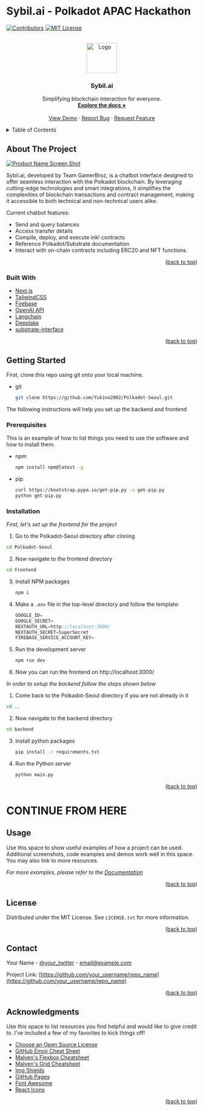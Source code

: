 # Sybil.ai - Polkadot APAC Hackathon
<a name="readme-top"></a>

<!-- PROJECT SHIELDS -->
<!--
*** I'm using markdown "reference style" links for readability.
*** Reference links are enclosed in brackets [ ] instead of parentheses ( ).
*** See the bottom of this document for the declaration of the reference variables
*** for contributors-url, forks-url, etc. This is an optional, concise syntax you may use.
*** https://www.markdownguide.org/basic-syntax/#reference-style-links
-->
[![Contributors][contributors-shield]][contributors-url]
[![MIT License][license-shield]][license-url]


<!-- PROJECT LOGO -->
<br />
<div align="center">
  <a href="https://github.com/othneildrew/Best-README-Template">
    <img src="https://github.com/Yukino2002/Polkadot-Seoul/assets/66853318/81e96ae8-8c0b-4014-b8ef-d32d209c0f9a" alt="Logo" width="80" height="80">
  </a>

  <h3 align="center">Sybil.ai</h3>

  <p align="center">
    Simplifying blockchain interaction for everyone.
    <br />
    <a href="https://github.com/Yukino2002/Polkadot-Seoul/"><strong>Explore the docs »</strong></a>
    <br />
    <br />
    <a href="Demo link">View Demo</a>
    ·
    <a href="https://github.com/Yukino2002/Polkadot-Seoul/issues">Report Bug</a>
    ·
    <a href="https://github.com/Yukino2002/Polkadot-Seoul/issues">Request Feature</a>
  </p>
</div>



<!-- TABLE OF CONTENTS -->
<details>
  <summary>Table of Contents</summary>
  <ol>
    <li>
      <a href="#about-the-project">About The Project</a>
      <ul>
        <li><a href="#built-with">Built With</a></li>
      </ul>
    </li>
    <li>
      <a href="#getting-started">Getting Started</a>
      <ul>
        <li><a href="#prerequisites">Prerequisites</a></li>
        <li><a href="#installation">Installation</a></li>
      </ul>
    </li>
    <li><a href="#usage">Usage</a></li>
    <li><a href="#contact">Contact</a></li>
    <li><a href="#acknowledgments">Acknowledgments</a></li>
  </ol>
</details>



<!-- ABOUT THE PROJECT -->
## About The Project

[![Product Name Screen Shot][product-screenshot]](https://example.com)

Sybil.ai, developed by Team GamerBroz, is a chatbot interface designed to offer seamless interaction with the Polkadot blockchain. By leveraging cutting-edge technologies and smart integrations, it simplifies the complexities of blockchain transactions and contract management, making it accessible to both technical and non-technical users alike.

Current chatbot features:
* Send and query balances
* Access transfer details
* Compile, deploy, and execute ink! contracts
* Reference Polkadot/Substrate documentation
* Interact with on-chain contracts including ERC20 and NFT functions. 


<p align="right">(<a href="#readme-top">back to top</a>)</p>



### Built With

* [Next.js][Next-url]
* [TailwindCSS](https://tailwindcss.com/)
* [Firebase](https://firebase.google.com/)
* [OpenAI API](https://openai.com/)
* [Langchain](https://python.langchain.com/docs/get_started/introduction.html)
* [Deeplake](https://python.langchain.com/docs/integrations/deeplake)
* [substrate-interface](https://pypi.org/project/substrate-interface/)


<p align="right">(<a href="#readme-top">back to top</a>)</p>



<!-- GETTING STARTED -->
## Getting Started
First, clone this repo using git onto your local machine. 
* git
  ```sh
  git clone https://github.com/Yukino2002/Polkadot-Seoul.git
  ```
The following instructions will help you set up the backend and frontend

### Prerequisites

This is an example of how to list things you need to use the software and how to install them.
* npm
  ```sh
  npm install npm@latest -g
  ```
* pip
  ```sh
  curl https://bootstrap.pypa.io/get-pip.py -o get-pip.py
  python get-pip.py
  ```

### Installation

_First, let's set up the frontend for the project_

1. Go to the Polkadot-Seoul directory after cloning
  ```sh
  cd Polkadot-Seoul
  ```
2. Now navigate to the frontend directory
  ```sh
  cd frontend
  ```
3. Install NPM packages
   ```sh
   npm i
   ```
4. Make a `.env` file in the top-level directory and follow the template:
   ```js
   GOOGLE_ID=
   GOOGLE_SECRET=
   NEXTAUTH_URL=http://localhost:3000/
   NEXTAUTH_SECRET=SuperSecret
   FIREBASE_SERVICE_ACCOUNT_KEY=
   ```
5. Run the development server
   ```sh
   npm run dev
   ```
6. Now you can run the frontend on http://localhost:3000/

_In order to setup the backend follow the steps shown below_

1. Come back to the Polkadot-Seoul directory if you are not already in it
  ```sh
  cd ..
  ```
2. Now navigate to the backend directory
  ```sh
  cd backend
  ```
3. Install python packages
   ```sh
   pip install -r requirements.txt
   ```
5. Run the Python server
   ```sh
   python main.py
   ```

<p align="right">(<a href="#readme-top">back to top</a>)</p>


# CONTINUE FROM HERE
<!-- USAGE EXAMPLES -->
## Usage

Use this space to show useful examples of how a project can be used. Additional screenshots, code examples and demos work well in this space. You may also link to more resources.

_For more examples, please refer to the [Documentation](https://example.com)_

<p align="right">(<a href="#readme-top">back to top</a>)</p>


<!-- LICENSE -->
## License

Distributed under the MIT License. See `LICENSE.txt` for more information.

<p align="right">(<a href="#readme-top">back to top</a>)</p>



<!-- CONTACT -->
## Contact

Your Name - [@your_twitter](https://twitter.com/your_username) - email@example.com

Project Link: [https://github.com/your_username/repo_name](https://github.com/your_username/repo_name)

<p align="right">(<a href="#readme-top">back to top</a>)</p>



<!-- ACKNOWLEDGMENTS -->
## Acknowledgments

Use this space to list resources you find helpful and would like to give credit to. I've included a few of my favorites to kick things off!

* [Choose an Open Source License](https://choosealicense.com)
* [GitHub Emoji Cheat Sheet](https://www.webpagefx.com/tools/emoji-cheat-sheet)
* [Malven's Flexbox Cheatsheet](https://flexbox.malven.co/)
* [Malven's Grid Cheatsheet](https://grid.malven.co/)
* [Img Shields](https://shields.io)
* [GitHub Pages](https://pages.github.com)
* [Font Awesome](https://fontawesome.com)
* [React Icons](https://react-icons.github.io/react-icons/search)

<p align="right">(<a href="#readme-top">back to top</a>)</p>



<!-- MARKDOWN LINKS & IMAGES -->
<!-- https://www.markdownguide.org/basic-syntax/#reference-style-links -->
[contributors-shield]: https://img.shields.io/github/contributors/Yukino2002/Polkadot-Seoul.svg?style=for-the-badge
[contributors-url]: https://github.com/Yukino2002/Polkadot-Seoul/graphs/contributors
[forks-shield]: https://img.shields.io/github/forks/othneildrew/Best-README-Template.svg?style=for-the-badge
[forks-url]: https://github.com/othneildrew/Best-README-Template/network/members
[stars-shield]: https://img.shields.io/github/stars/othneildrew/Best-README-Template.svg?style=for-the-badge
[stars-url]: https://github.com/othneildrew/Best-README-Template/stargazers
[issues-shield]: https://img.shields.io/github/issues/othneildrew/Best-README-Template.svg?style=for-the-badge
[issues-url]: https://github.com/othneildrew/Best-README-Template/issues
[license-shield]: https://img.shields.io/github/license/othneildrew/Best-README-Template.svg?style=for-the-badge
[license-url]: https://github.com/othneildrew/Best-README-Template/blob/master/LICENSE.txt
[linkedin-shield]: https://img.shields.io/badge/-LinkedIn-black.svg?style=for-the-badge&logo=linkedin&colorB=555
[linkedin-url]: https://linkedin.com/in/othneildrew
[product-screenshot]: images/screenshot.png
[Next.js]: https://img.shields.io/badge/next.js-000000?style=for-the-badge&logo=nextdotjs&logoColor=white
[Next-url]: https://nextjs.org/
